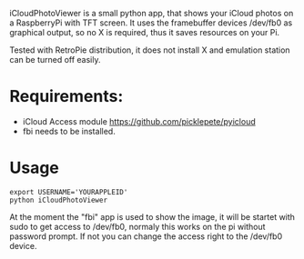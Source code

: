 iCloudPhotoViewer is a small python app, that shows your iCloud photos on a RaspberryPi with TFT screen.
It uses the framebuffer devices /dev/fb0 as graphical output, so no X is required, thus it saves resources on your Pi.

Tested with RetroPie distribution, it does not install X and emulation station can be turned off easily.

# Requirements:

* iCloud Access module https://github.com/picklepete/pyicloud
* fbi needs to be installed.

# Usage

```
export USERNAME='YOURAPPLEID'
python iCloudPhotoViewer
```

At the moment the "fbi" app is used to show the image, it will be startet with sudo to get access to /dev/fb0, normaly this works on the pi without password prompt. If not you can change the access right to the /dev/fb0 device.

